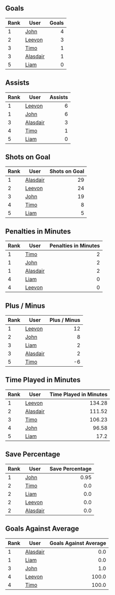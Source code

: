 ## Goals
| Rank | User | Goals |
| :--- | ---- | ---------: |
| 1 | [John](https://github.com/llevasseur/world-juniors-2022/blob/master/history/2022/day_1/ROSTERS.md#John) |  4 |
| 2 | [Leevon](https://github.com/llevasseur/world-juniors-2022/blob/master/history/2022/day_1/ROSTERS.md#Leevon) |  3 |
| 3 | [Timo](https://github.com/llevasseur/world-juniors-2022/blob/master/history/2022/day_1/ROSTERS.md#Timo) |  1 |
| 3 | [Alasdair](https://github.com/llevasseur/world-juniors-2022/blob/master/history/2022/day_1/ROSTERS.md#Alasdair) |  1 |
| 5 | [Liam](https://github.com/llevasseur/world-juniors-2022/blob/master/history/2022/day_1/ROSTERS.md#Liam) |  0 |
## Assists
| Rank | User | Assists |
| :--- | ---- | ---------: |
| 1 | [Leevon](https://github.com/llevasseur/world-juniors-2022/blob/master/history/2022/day_1/ROSTERS.md#Leevon) |  6 |
| 1 | [John](https://github.com/llevasseur/world-juniors-2022/blob/master/history/2022/day_1/ROSTERS.md#John) |  6 |
| 3 | [Alasdair](https://github.com/llevasseur/world-juniors-2022/blob/master/history/2022/day_1/ROSTERS.md#Alasdair) |  3 |
| 4 | [Timo](https://github.com/llevasseur/world-juniors-2022/blob/master/history/2022/day_1/ROSTERS.md#Timo) |  1 |
| 5 | [Liam](https://github.com/llevasseur/world-juniors-2022/blob/master/history/2022/day_1/ROSTERS.md#Liam) |  0 |
## Shots on Goal
| Rank | User | Shots on Goal |
| :--- | ---- | ---------: |
| 1 | [Alasdair](https://github.com/llevasseur/world-juniors-2022/blob/master/history/2022/day_1/ROSTERS.md#Alasdair) |  29 |
| 2 | [Leevon](https://github.com/llevasseur/world-juniors-2022/blob/master/history/2022/day_1/ROSTERS.md#Leevon) |  24 |
| 3 | [John](https://github.com/llevasseur/world-juniors-2022/blob/master/history/2022/day_1/ROSTERS.md#John) |  19 |
| 4 | [Timo](https://github.com/llevasseur/world-juniors-2022/blob/master/history/2022/day_1/ROSTERS.md#Timo) |  8 |
| 5 | [Liam](https://github.com/llevasseur/world-juniors-2022/blob/master/history/2022/day_1/ROSTERS.md#Liam) |  5 |
## Penalties in Minutes
| Rank | User | Penalties in Minutes |
| :--- | ---- | ---------: |
| 1 | [Timo](https://github.com/llevasseur/world-juniors-2022/blob/master/history/2022/day_1/ROSTERS.md#Timo) |  2 |
| 1 | [John](https://github.com/llevasseur/world-juniors-2022/blob/master/history/2022/day_1/ROSTERS.md#John) |  2 |
| 1 | [Alasdair](https://github.com/llevasseur/world-juniors-2022/blob/master/history/2022/day_1/ROSTERS.md#Alasdair) |  2 |
| 4 | [Liam](https://github.com/llevasseur/world-juniors-2022/blob/master/history/2022/day_1/ROSTERS.md#Liam) |  0 |
| 4 | [Leevon](https://github.com/llevasseur/world-juniors-2022/blob/master/history/2022/day_1/ROSTERS.md#Leevon) |  0 |
## Plus / Minus
| Rank | User | Plus / Minus |
| :--- | ---- | ---------: |
| 1 | [Leevon](https://github.com/llevasseur/world-juniors-2022/blob/master/history/2022/day_1/ROSTERS.md#Leevon) |  12 |
| 2 | [John](https://github.com/llevasseur/world-juniors-2022/blob/master/history/2022/day_1/ROSTERS.md#John) |  8 |
| 3 | [Liam](https://github.com/llevasseur/world-juniors-2022/blob/master/history/2022/day_1/ROSTERS.md#Liam) |  2 |
| 3 | [Alasdair](https://github.com/llevasseur/world-juniors-2022/blob/master/history/2022/day_1/ROSTERS.md#Alasdair) |  2 |
| 5 | [Timo](https://github.com/llevasseur/world-juniors-2022/blob/master/history/2022/day_1/ROSTERS.md#Timo) |  -6 |
## Time Played in Minutes
| Rank | User | Time Played in Minutes |
| :--- | ---- | ---------: |
| 1 | [Leevon](https://github.com/llevasseur/world-juniors-2022/blob/master/history/2022/day_1/ROSTERS.md#Leevon) |  134.28 |
| 2 | [Alasdair](https://github.com/llevasseur/world-juniors-2022/blob/master/history/2022/day_1/ROSTERS.md#Alasdair) |  111.52 |
| 3 | [Timo](https://github.com/llevasseur/world-juniors-2022/blob/master/history/2022/day_1/ROSTERS.md#Timo) |  106.23 |
| 4 | [John](https://github.com/llevasseur/world-juniors-2022/blob/master/history/2022/day_1/ROSTERS.md#John) |  96.58 |
| 5 | [Liam](https://github.com/llevasseur/world-juniors-2022/blob/master/history/2022/day_1/ROSTERS.md#Liam) |  17.2 |
## Save Percentage
| Rank | User | Save Percentage |
| :--- | ---- | ---------: |
| 1 | [John](https://github.com/llevasseur/world-juniors-2022/blob/master/history/2022/day_1/ROSTERS.md#John) |  0.95 |
| 2 | [Timo](https://github.com/llevasseur/world-juniors-2022/blob/master/history/2022/day_1/ROSTERS.md#Timo) |  0.0 |
| 2 | [Liam](https://github.com/llevasseur/world-juniors-2022/blob/master/history/2022/day_1/ROSTERS.md#Liam) |  0.0 |
| 2 | [Leevon](https://github.com/llevasseur/world-juniors-2022/blob/master/history/2022/day_1/ROSTERS.md#Leevon) |  0.0 |
| 2 | [Alasdair](https://github.com/llevasseur/world-juniors-2022/blob/master/history/2022/day_1/ROSTERS.md#Alasdair) |  0.0 |
## Goals Against Average
| Rank | User | Goals Against Average |
| :--- | ---- | ---------: |
| 1 | [Alasdair](https://github.com/llevasseur/world-juniors-2022/blob/master/history/2022/day_1/ROSTERS.md#Alasdair) |  0.0 |
| 1 | [Liam](https://github.com/llevasseur/world-juniors-2022/blob/master/history/2022/day_1/ROSTERS.md#Liam) |  0.0 |
| 3 | [John](https://github.com/llevasseur/world-juniors-2022/blob/master/history/2022/day_1/ROSTERS.md#John) |  1.0 |
| 4 | [Leevon](https://github.com/llevasseur/world-juniors-2022/blob/master/history/2022/day_1/ROSTERS.md#Leevon) |  100.0 |
| 4 | [Timo](https://github.com/llevasseur/world-juniors-2022/blob/master/history/2022/day_1/ROSTERS.md#Timo) |  100.0 |